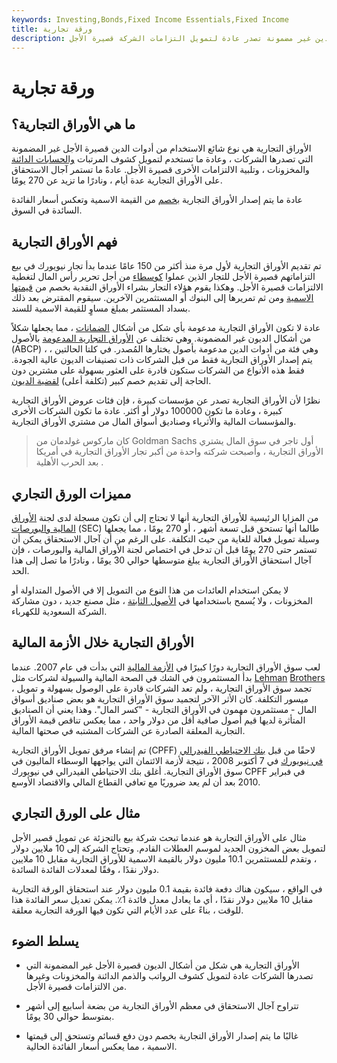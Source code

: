 ```yaml
---
keywords: Investing,Bonds,Fixed Income Essentials,Fixed Income
title: ورقة تجارية
description: الأوراق التجارية هي أداة دين غير مضمونة تصدر عادة لتمويل التزامات الشركة قصيرة الأجل.
---
```


# ورقة تجارية
## ما هي الأوراق التجارية؟

الأوراق التجارية هي نوع شائع الاستخدام من أدوات الدين قصيرة الأجل غير المضمونة التي تصدرها الشركات ، وعادة ما تستخدم لتمويل كشوف المرتبات [والحسابات الدائنة](/accountspayable) والمخزونات ، وتلبية الالتزامات الأخرى قصيرة الأجل. عادةً ما تستمر آجال الاستحقاق على الأوراق التجارية عدة أيام ، ونادرًا ما تزيد عن 270 يومًا.

عادة ما يتم إصدار الأوراق التجارية [بخصم](/at-a-discount) من القيمة الاسمية وتعكس أسعار الفائدة السائدة في السوق.

## فهم الأوراق التجارية

تم تقديم الأوراق التجارية لأول مرة منذ أكثر من 150 عامًا عندما بدأ تجار نيويورك في بيع التزاماتهم قصيرة الأجل للتجار الذين عملوا [كوسطاء](/middleman) من أجل تحرير رأس المال لتغطية الالتزامات قصيرة الأجل. وهكذا يقوم هؤلاء التجار بشراء الأوراق النقدية بخصم من [قيمتها الاسمية](/parvalue) ومن ثم تمريرها إلى البنوك أو المستثمرين الآخرين. سيقوم المقترض بعد ذلك بسداد المستثمر بمبلغ مساوٍ للقيمة الاسمية للسند.

عادة لا تكون الأوراق التجارية مدعومة بأي شكل من أشكال [الضمانات](/collateral) ، مما يجعلها شكلاً من أشكال الديون غير المضمونة. وهي تختلف عن [الأوراق التجارية المدعومة](/asset_backed_commercial_paper) بالأصول (ABCP) ، وهي فئة من أدوات الدين مدعومة بأصول يختارها المُصدر. في كلتا الحالتين ، يتم إصدار الأوراق التجارية فقط من قبل الشركات ذات تصنيفات الديون عالية الجودة. فقط هذه الأنواع من الشركات ستكون قادرة على العثور بسهولة على مشترين دون الحاجة إلى تقديم خصم كبير (تكلفة أعلى) [لقضية الديون](/debt-issue).

نظرًا لأن الأوراق التجارية تصدر عن مؤسسات كبيرة ، فإن فئات عروض الأوراق التجارية كبيرة ، وعادة ما تكون 100000 دولار أو أكثر. عادة ما تكون الشركات الأخرى والمؤسسات المالية والأثرياء وصناديق أسواق المال من مشتري الأوراق التجارية.

> كان ماركوس غولدمان من Goldman Sachs أول تاجر في سوق المال يشتري الأوراق التجارية ، وأصبحت شركته واحدة من أكبر تجار الأوراق التجارية في أمريكا بعد الحرب الأهلية .

>

## مميزات الورق التجاري

من المزايا الرئيسية للأوراق التجارية أنها لا تحتاج إلى أن تكون مسجلة لدى لجنة [الأوراق المالية والبورصات](/sec) (SEC) طالما أنها تستحق قبل تسعة أشهر ، أو 270 يومًا ، مما يجعلها وسيلة تمويل فعالة للغاية من حيث التكلفة. على الرغم من أن آجال الاستحقاق يمكن أن تستمر حتى 270 يومًا قبل أن تدخل في اختصاص لجنة الأوراق المالية والبورصات ، فإن آجال استحقاق الأوراق التجارية يبلغ متوسطها حوالي 30 يومًا ، ونادرًا ما تصل إلى هذا الحد.

لا يمكن استخدام العائدات من هذا النوع من التمويل إلا في الأصول المتداولة أو المخزونات ، ولا يُسمح باستخدامها في [الأصول الثابتة](/fixedasset) ، مثل مصنع جديد ، دون مشاركة الشركة السعودية للكهرباء.

## الأوراق التجارية خلال الأزمة المالية

لعب سوق الأوراق التجارية دورًا كبيرًا في [الأزمة المالية](/financial-crisis) التي بدأت في عام 2007. عندما بدأ المستثمرون في الشك في الصحة المالية والسيولة لشركات مثل [Lehman](/lehman-brothers) [Brothers](/lehman-brothers) ، تجمد سوق الأوراق التجارية ، ولم تعد الشركات قادرة على الوصول بسهولة و تمويل ميسور التكلفة. كان الأثر الآخر لتجميد سوق الأوراق التجارية هو بعض صناديق أسواق المال - مستثمرون مهمون في الأوراق التجارية - "كسر المال". وهذا يعني أن الصناديق المتأثرة لديها قيم أصول صافية أقل من دولار واحد ، مما يعكس تناقص قيمة الأوراق التجارية المعلقة الصادرة عن الشركات المشتبه في صحتها المالية.

تم إنشاء مرفق تمويل الأوراق التجارية (CPFF) لاحقًا من قبل [بنك الاحتياطي الفيدرالي في نيويورك](/federal-reserve-bank-of-new-york) في 7 أكتوبر 2008 ، نتيجة لأزمة الائتمان التي يواجهها الوسطاء الماليون في سوق الأوراق التجارية. أغلق بنك الاحتياطي الفيدرالي في نيويورك CPFF في فبراير 2010 بعد أن لم يعد ضروريًا مع تعافي القطاع المالي والاقتصاد الأوسع.

## مثال على الورق التجاري

مثال على الأوراق التجارية هو عندما تبحث شركة بيع بالتجزئة عن تمويل قصير الأجل لتمويل بعض المخزون الجديد لموسم العطلات القادم. وتحتاج الشركة إلى 10 ملايين دولار ، وتقدم للمستثمرين 10.1 مليون دولار بالقيمة الاسمية للأوراق التجارية مقابل 10 ملايين دولار نقدًا ، وفقًا لمعدلات الفائدة السائدة.

في الواقع ، سيكون هناك دفعة فائدة بقيمة 0.1 مليون دولار عند استحقاق الورقة التجارية مقابل 10 ملايين دولار نقدًا ، أي ما يعادل معدل فائدة 1٪. يمكن تعديل سعر الفائدة هذا للوقت ، بناءً على عدد الأيام التي تكون فيها الورقة التجارية معلقة.

## يسلط الضوء

- الأوراق التجارية هي شكل من أشكال الديون قصيرة الأجل غير المضمونة التي تصدرها الشركات عادة لتمويل كشوف الرواتب والذمم الدائنة والمخزونات وغيرها من الالتزامات قصيرة الأجل.

- تتراوح آجال الاستحقاق في معظم الأوراق التجارية من بضعة أسابيع إلى أشهر بمتوسط حوالي 30 يومًا.

- غالبًا ما يتم إصدار الأوراق التجارية بخصم دون دفع قسائم وتستحق إلى قيمتها الاسمية ، مما يعكس أسعار الفائدة الحالية.

